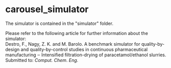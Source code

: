 # carousel_simulator
The simulator is contained in the "simulator" folder.

Please refer to the following article for further information about the simulator: <br>
Destro, F., Nagy, Z. K. and M. Barolo. A benchmark simulator for quality-by-design 
and quality-by-control studies in continuous pharmaceutical manufacturing ‒ Intensified
filtration-drying of paracetamol/ethanol slurries. Submitted to: _Comput. Chem. Eng._ 

